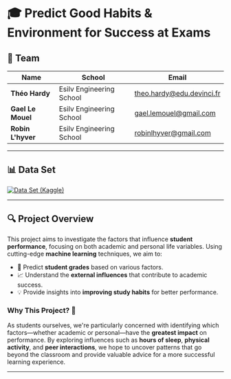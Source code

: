 # 🎓 Predict Good Habits & Environment for Success at Exams

## 👥 Team

| Name             | School                   | Email                        |
|------------------|--------------------------|------------------------------|
| **Théo Hardy**    | Esilv Engineering School | theo.hardy@edu.devinci.fr     |
| **Gael Le Mouel** | Esilv Engineering School | gael.lemouel@gmail.com        |
| **Robin L'hyver** | Esilv Engineering School | robinlhyver@gmail.com         |

---

## 📊 Data Set

[![Data Set (Kaggle)](https://img.shields.io/badge/Data%20Set-Kaggle-blue?style=flat-square)](https://www.kaggle.com/datasets/lainguyn123/student-performance-factors/data)

---

## 🔍 Project Overview

This project aims to investigate the factors that influence **student performance**, focusing on both academic and personal life variables. Using cutting-edge **machine learning** techniques, we aim to:

- 🧠 Predict **student grades** based on various factors.
- 📈 Understand the **external influences** that contribute to academic success.
- 💡 Provide insights into **improving study habits** for better performance.

### Why This Project? 🎯

As students ourselves, we're particularly concerned with identifying which factors—whether academic or personal—have the **greatest impact** on performance. By exploring influences such as **hours of sleep**, **physical activity**, and **peer interactions**, we hope to uncover patterns that go beyond the classroom and provide valuable advice for a more successful learning experience.

---
